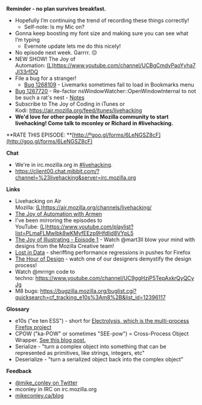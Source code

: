 **Reminder - no plan survives breakfast.**

- Hopefully I’m continuing the trend of recording these things correctly!
    - Self-note: Is my Mic on?
- Gonna keep boosting my font size and making sure you can see what I’m typing
    - Evernote update lets me do this nicely!
- No episode next week. Garrrr. 😔
- NEW SHOW! The Joy of Automation: [(L)](https://www.youtube.com/channel/UCBgCmdvPaoYyha7JI33rfDQ)https://www.youtube.com/channel/UCBgCmdvPaoYyha7JI33rfDQ
- File a bug for a stranger!
    - [Bug 1268109](https://bugzilla.mozilla.org/show_bug.cgi?id=1268109) - Livemarks sometimes fail to load in Bookmarks menu
- [Bug 1267720](https://bugzilla.mozilla.org/show_bug.cgi?id=1267720) - Re-factor nsWindowWatcher::OpenWindowInternal to not be such a rat's nest - [Notes](https://www.evernote.com/l/AbJTP97uTSFEh4t6U-9HgTHmg1fkNq9qsc8)
- Subscribe to The Joy of Coding in iTunes or Kodi: https://air.mozilla.org/feed/itunes/livehacking
- **We'd love for other people in the Mozilla community to start livehacking! Come talk to mconley or Richard in #livehacking.**

**RATE THIS EPISODE: **[http://ºgoo.gl/forms/6LeNGSZ8cF](http://goo.gl/forms/6LeNGSZ8cF)

**Chat**

- We're in irc.mozilla.org in [#livehacking](http://client00.chat.mibbit.com/?channel=%23livehacking&server=irc.mozilla.org).
- https://client00.chat.mibbit.com/?channel=%23livehacking&server=irc.mozilla.org

**Links**

- Livehacking on Air Mozilla: [(L)](https://air.mozilla.org/channels/livehacking/)https://air.mozilla.org/channels/livehacking/
- [The Joy of Automation with Armen](https://www.youtube.com/channel/UCBgCmdvPaoYyha7JI33rfDQ)
- I've been mirroring the episodes to YouTube: [(L)](https://www.youtube.com/playlist?list=PLmaFLMwlbk8wKMvfEEzp9Hfdlid8VYpL5)https://www.youtube.com/playlist?list=PLmaFLMwlbk8wKMvfEEzp9Hfdlid8VYpL5
- [The Joy of Illustrating - Episode 1](https://www.youtube.com/watch?v=5g82nBPNVbc) - Watch @mart3ll blow your mind with designs from the Mozilla Creative team!
- [Lost in Data](https://air.mozilla.org/lost-in-data-episode-1/) - sheriffing performance regressions in pushes for Firefox
- [The Hour of Design](https://www.youtube.com/watch?v=8_Ld4hOU1QU) - watch one of our designers demystify the design process!
- Watch @mrrrgn code to techno: https://www.youtube.com/channel/UC9ggHzjP5TepAxkrQyQCyJg
- M8 bugs: https://bugzilla.mozilla.org/buglist.cgi?quicksearch=cf_tracking_e10s%3Am8%2B&list_id=12396117

**Glossary**

- e10s ("ee ten ESS") - short for [Electrolysis, which is the multi-process Firefox project](https://wiki.mozilla.org/Electrolysis)
- CPOW ("ka-POW" or sometimes "SEE-pow") = Cross-Process Object Wrapper. [See this blog post.](http://mikeconley.ca/blog/2015/02/17/on-unsafe-cpow-usage-in-firefox-desktop-and-why-is-my-nightly-so-sluggish-with-e10s-enabled/)
- Serialize - "turn a complex object into something that can be represented as primitives, like strings, integers, etc"
- Deserialize - "turn a serialized object back into the complex object"

**Feedback**

- [@mike_conley on Twitter](https://twitter.com/mike_conley)
- mconley in IRC on irc.mozilla.org
- [mikeconley.ca/blog](http://mikeconley.ca/blog/)